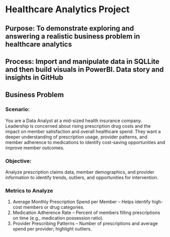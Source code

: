# Healthcare Analytics Project
## Purpose: To demonstrate exploring and answering a realistic business problem in healthcare analytics  
## Process: Import and manipulate data in SQLLite and then build visuals in PowerBI. Data story and insights in GitHub

## Business Problem

### Scenario:
You are a Data Analyst at a mid-sized health insurance company. Leadership is concerned about rising prescription drug costs and the impact on member satisfaction and overall healthcare spend. They want a deeper understanding of prescription usage, provider patterns, and member adherence to medications to identify cost-saving opportunities and improve member outcomes.

### Objective:
Analyze prescription claims data, member demographics, and provider information to identify trends, outliers, and opportunities for intervention.

### Metrics to Analyze

1. Average Monthly Prescription Spend per Member – Helps identify high-cost members or drug categories.
2. Medication Adherence Rate – Percent of members filling prescriptions on time (e.g., medication possession ratio).
3. Provider Prescribing Patterns – Number of prescriptions and average spend per provider; highlight outliers.
